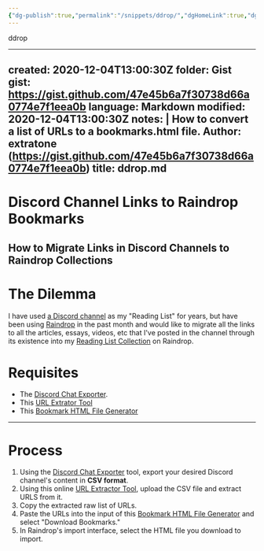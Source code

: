 ```yaml
---
{"dg-publish":true,"permalink":"/snippets/ddrop/","dgHomeLink":true,"dgPassFrontmatter":false}
---
```


ddrop

---
created: 2020-12-04T13:00:30Z
folder: Gist
gist: https://gist.github.com/47e45b6a7f30738d66a0774e7f1eea0b
language: Markdown
modified: 2020-12-04T13:00:30Z
notes: |
    How to convert a list of URLs to a bookmarks.html file.
    Author: extratone (https://gist.github.com/47e45b6a7f30738d66a0774e7f1eea0b)
title: ddrop.md
---

# Discord Channel Links to Raindrop Bookmarks

## How to Migrate Links in Discord Channels to Raindrop Collections

# The Dilemma

I have used [a Discord channel](https://discord.gg/4hdQcVd) as my "Reading List" for years, but have been using [Raindrop](https://raindrop.io/) in the past month and would like to migrate all the links to all the articles, essays, videos, etc that I've posted in the channel through its existence into my [Reading List Collection](https://raindrop.io/collection/13380406) on Raindrop.

# Requisites

- The [Discord Chat Exporter](https://github.com/Tyrrrz/DiscordChatExporter/releases).
- This [URL Extrator Tool](https://www.convertcsv.com/url-extractor.htm)
- This [Bookmark HTML File Generator](https://atkinsio.com/bookmarks-html-generator/)

---

# Process

1. Using the [Discord Chat Exporter](https://github.com/Tyrrrz/DiscordChatExporter/releases) tool, export your desired Discord channel's content in **CSV format**.
2. Using this online [URL Extractor Tool](https://www.convertcsv.com/url-extractor.htm), upload the CSV file and extract URLS from it.
3. Copy the extracted raw list of URLs.
4. Paste the URLs into the input of this [Bookmark HTML File Generator](https://atkinsio.com/bookmarks-html-generator/) and select "Download Bookmarks."
5. In Raindrop's import interface, select the HTML file you download to import.